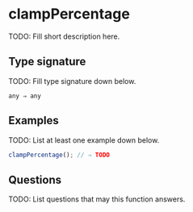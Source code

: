 # clampPercentage

TODO: Fill short description here.

## Type signature

TODO: Fill type signature down below.

```
any ⇒ any
```

## Examples

TODO: List at least one example down below.

```javascript
clampPercentage(); // ⇒ TODO
```

## Questions

TODO: List questions that may this function answers.
